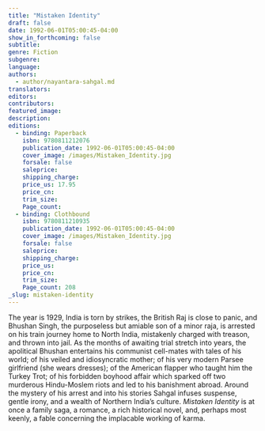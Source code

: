 ```yaml
---
title: "Mistaken Identity"
draft: false
date: 1992-06-01T05:00:45-04:00
show_in_forthcoming: false
subtitle:
genre: Fiction
subgenre:
language:
authors:
  - author/nayantara-sahgal.md
translators:
editors:
contributors:
featured_image:
description:
editions:
  - binding: Paperback
    isbn: 9780811212076
    publication_date: 1992-06-01T05:00:45-04:00
    cover_image: /images/Mistaken_Identity.jpg
    forsale: false
    saleprice:
    shipping_charge:
    price_us: 17.95
    price_cn:
    trim_size:
    Page_count:
  - binding: Clothbound
    isbn: 9780811210935
    publication_date: 1992-06-01T05:00:45-04:00
    cover_image: /images/Mistaken_Identity.jpg
    forsale: false
    saleprice:
    shipping_charge:
    price_us:
    price_cn:
    trim_size:
    Page_count: 208
_slug: mistaken-identity
---
```


The year is 1929, India is torn by strikes, the British Raj is close to panic, and Bhushan Singh, the purposeless but amiable son of a minor raja, is arrested on his train journey home to North India, mistakenly charged with treason, and thrown into jail. As the months of awaiting trial stretch into years, the apolitical Bhushan entertains his communist cell-mates with tales of his world; of his veiled and idiosyncratic mother; of his very modern Parsee girlfriend (she wears dresses); of the American flapper who taught him the Turkey Trot; of his forbidden boyhood affair which sparked off two murderous Hindu-Moslem riots and led to his banishment abroad. Around the mystery of his arrest and into his stories Sahgal infuses suspense, gentle irony, and a wealth of Northern India’s culture. _Mistaken Identity_ is at once a family saga, a romance, a rich historical novel, and, perhaps most keenly, a fable concerning the implacable working of karma.

